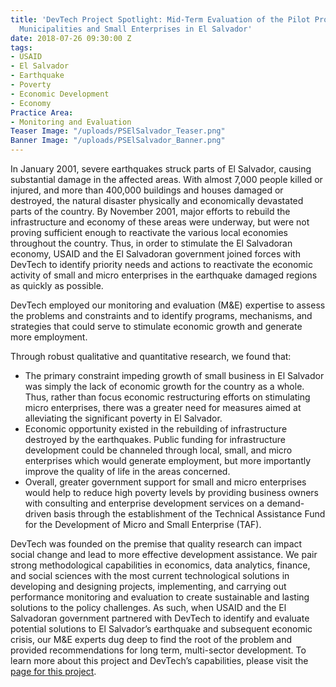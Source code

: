 ```yaml
---
title: 'DevTech Project Spotlight: Mid-Term Evaluation of the Pilot Program to Support
  Municipalities and Small Enterprises in El Salvador'
date: 2018-07-26 09:30:00 Z
tags:
- USAID
- El Salvador
- Earthquake
- Poverty
- Economic Development
- Economy
Practice Area:
- Monitoring and Evaluation
Teaser Image: "/uploads/PSElSalvador_Teaser.png"
Banner Image: "/uploads/PSElSalvador_Banner.png"
---
```


In January 2001, severe earthquakes struck parts of El Salvador, causing substantial damage in the affected areas. With almost 7,000 people killed or injured, and more than 400,000 buildings and houses damaged or destroyed, the natural disaster physically and economically devastated parts of the country. By November 2001, major efforts to rebuild the infrastructure and economy of these areas were underway, but were not proving sufficient enough to reactivate the various local economies throughout the country. Thus, in order to stimulate the El Salvadoran economy, USAID and the El Salvadoran government joined forces with DevTech to identify priority needs and actions to reactivate the economic activity of small and micro enterprises in the earthquake damaged regions as quickly as possible. 

DevTech employed our monitoring and evaluation (M&E) expertise to assess the problems and constraints and to identify programs, mechanisms, and strategies that could serve to stimulate economic growth and generate more employment. 

Through robust qualitative and quantitative research, we found that: 

* The primary constraint impeding growth of small business in El Salvador was simply the lack of economic growth for the country as a whole. Thus, rather than focus economic restructuring efforts on stimulating micro enterprises, there was a greater need for measures aimed at alleviating the significant poverty in El Salvador. 
* Economic opportunity existed in the rebuilding of infrastructure destroyed by the earthquakes. Public funding for infrastructure development could be channeled through local, small, and micro enterprises which would generate employment, but more importantly improve the quality of life in the areas concerned.
* Overall, greater government support for small and micro enterprises would help to reduce high poverty levels by providing business owners with consulting and enterprise development services on a demand-driven basis through the establishment of the Technical Assistance Fund for the Development of Micro and Small Enterprise (TAF).   
 
DevTech was founded on the premise that quality research can impact social change and lead to more effective development assistance. We pair strong methodological capabilities in economics, data analytics, finance, and social sciences with the most current technological solutions in developing and designing projects, implementing, and carrying out performance monitoring and evaluation to create sustainable and lasting solutions to the policy challenges. 
As such, when USAID and the El Salvadoran government partnered with DevTech to identify and evaluate potential solutions to El Salvador’s earthquake and subsequent economic crisis, our M&E experts dug deep to find the root of the problem and provided recommendations for long term, multi-sector development. To learn more about this project and DevTech’s capabilities, please visit the [page for this project](http://devtechsys.com/projects/Mid-Term-Evaluation-of-the-Pil/).  

